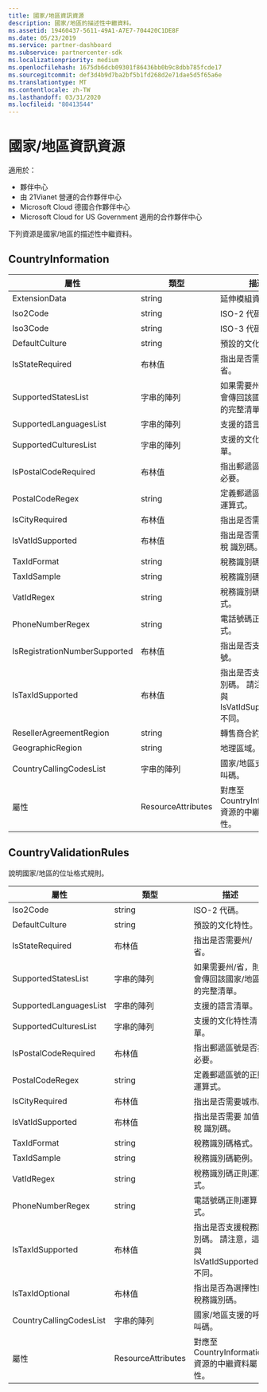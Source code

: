 ```yaml
---
title: 國家/地區資訊資源
description: 國家/地區的描述性中繼資料。
ms.assetid: 19460437-5611-49A1-A7E7-704420C1DE8F
ms.date: 05/23/2019
ms.service: partner-dashboard
ms.subservice: partnercenter-sdk
ms.localizationpriority: medium
ms.openlocfilehash: 1675db6dcb09301f86436bb0b9c8dbb785fcde17
ms.sourcegitcommit: def3d4b9d7ba2bf5b1fd268d2e71dae5d5f65a6e
ms.translationtype: MT
ms.contentlocale: zh-TW
ms.lasthandoff: 03/31/2020
ms.locfileid: "80413544"
---
```

# <a name="country-information-resources"></a>國家/地區資訊資源

適用於：

- 夥伴中心
- 由 21Vianet 營運的合作夥伴中心
- Microsoft Cloud 德國合作夥伴中心
- Microsoft Cloud for US Government 適用的合作夥伴中心

下列資源是國家/地區的描述性中繼資料。

## <a name="countryinformation"></a>CountryInformation

| 屬性                      | 類型               | 描述                                                                                        |
|-------------------------------|--------------------|----------------------------------------------------------------------------------------------------|
| ExtensionData                 | string             | 延伸模組資料。                                                                                |
| Iso2Code                      | string             | ISO-2 代碼。                                                                                     |
| Iso3Code                      | string             | ISO-3 代碼。                                                                                     |
| DefaultCulture                | string             | 預設的文化特性。                                                                               |
| IsStateRequired               | 布林值            | 指出是否需要州/省。                                             |
| SupportedStatesList           | 字串的陣列   | 如果需要州/省，則會傳回該國家/地區的完整清單。                    |
| SupportedLanguagesList        | 字串的陣列   | 支援的語言清單。                                                                     |
| SupportedCulturesList         | 字串的陣列   | 支援的文化特性清單。                                                                      |
| IsPostalCodeRequired          | 布林值            | 指出郵遞區號是否為必要。                                    |
| PostalCodeRegex               | string             | 定義郵遞區號的正則運算式。                                          |
| IsCityRequired                | 布林值            | 指出是否需要城市。                                                       |
| IsVatIdSupported              | 布林值            | 指出是否需要 加值稅 識別碼。                                                     |
| TaxIdFormat                   | string             | 稅務識別碼格式。                                                                                 |
| TaxIdSample                   | string             | 稅務識別碼範例。                                                                                 |
| VatIdRegex                    | string             | 稅務識別碼正則運算式。                                                                     |
| PhoneNumberRegex              | string             | 電話號碼正則運算式。                                                               |
| IsRegistrationNumberSupported | 布林值            | 指出是否支援註冊編號。                                       |
| IsTaxIdSupported              | 布林值            | 指出是否支援稅務識別碼。 請注意，這與 IsVatIdSupported 不同。 |
| ResellerAgreementRegion       | string             | 轉售商合約區域。                                                                     |
| GeographicRegion              | string             | 地理區域。                                                                             |
| CountryCallingCodesList       | 字串的陣列   | 國家/地區支援的呼叫碼。                                                 |
| 屬性                    | ResourceAttributes | 對應至 CountryInformation 資源的中繼資料屬性。                          |

## <a name="countryvalidationrules"></a>CountryValidationRules

說明國家/地區的位址格式規則。

| 屬性                | 類型               | 描述                                                                                        |
|-------------------------|--------------------|----------------------------------------------------------------------------------------------------|
| Iso2Code                | string             | ISO-2 代碼。                                                                                     |
| DefaultCulture          | string             | 預設的文化特性。                                                                               |
| IsStateRequired         | 布林值            | 指出是否需要州/省。                                             |
| SupportedStatesList     | 字串的陣列   | 如果需要州/省，則會傳回該國家/地區的完整清單。                    |
| SupportedLanguagesList  | 字串的陣列   | 支援的語言清單。                                                                     |
| SupportedCulturesList   | 字串的陣列   | 支援的文化特性清單。                                                                      |
| IsPostalCodeRequired    | 布林值            | 指出郵遞區號是否為必要。                                    |
| PostalCodeRegex         | string             | 定義郵遞區號的正則運算式。                                          |
| IsCityRequired          | 布林值            | 指出是否需要城市。                                                       |
| IsVatIdSupported        | 布林值            | 指出是否需要 加值稅 識別碼。                                                     |
| TaxIdFormat             | string             | 稅務識別碼格式。                                                                                 |
| TaxIdSample             | string             | 稅務識別碼範例。                                                                                 |
| VatIdRegex              | string             | 稅務識別碼正則運算式。                                                                     |
| PhoneNumberRegex        | string             | 電話號碼正則運算式。                                                               |
| IsTaxIdSupported        | 布林值            | 指出是否支援稅務識別碼。 請注意，這與 IsVatIdSupported 不同。 |
| IsTaxIdOptional         | 布林值            | 指出是否為選擇性的稅務識別碼。                                                     |
| CountryCallingCodesList | 字串的陣列   | 國家/地區支援的呼叫碼。                                                 |
| 屬性              | ResourceAttributes | 對應至 CountryInformation 資源的中繼資料屬性。                          |